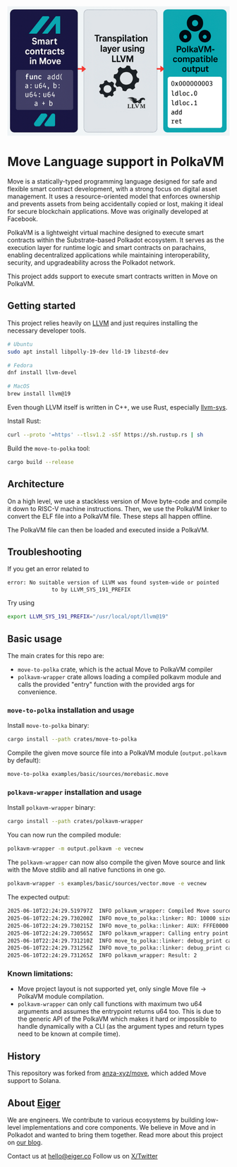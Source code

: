 ![Move-on-PolkaVM](assets/polkavm-move-logo.png)

# Move Language support in PolkaVM

Move is a statically-typed programming language designed for safe and flexible smart contract development, with a strong focus on digital asset management.
It uses a resource-oriented model that enforces ownership and prevents assets from being accidentally copied or lost, making it ideal for secure blockchain applications.
Move was originally developed at Facebook.

PolkaVM is a lightweight virtual machine designed to execute smart contracts within the Substrate-based Polkadot ecosystem.
It serves as the execution layer for runtime logic and smart contracts on parachains, enabling decentralized applications while maintaining interoperability, security, and upgradeability across the Polkadot network.

This project adds support to execute smart contracts written in Move on PolkaVM.

## Getting started

This project relies heavily on [LLVM](https://llvm.org/) and just requires installing the necessary developer tools.

```bash
# Ubuntu
sudo apt install libpolly-19-dev lld-19 libzstd-dev
```

```bash
# Fedora
dnf install llvm-devel
```

```bash
# MacOS
brew install llvm@19
```

Even though LLVM itself is written in C++, we use Rust, especially [llvm-sys](https://crates.io/crates/llvm-sys).

Install Rust:

```bash
curl --proto '=https' --tlsv1.2 -sSf https://sh.rustup.rs | sh
```

Build the `move-to-polka` tool:

```bash
cargo build --release
```

## Architecture

On a high level, we use a stackless version of Move byte-code and compile it down to RISC-V machine instructions.
Then, we use the PolkaVM linker to convert the ELF file into a PolkaVM file.
These steps all happen offline.

The PolkaVM file can then be loaded and executed inside a PolkaVM.

## Troubleshooting

If you get an error related to

```
error: No suitable version of LLVM was found system-wide or pointed
              to by LLVM_SYS_191_PREFIX
```

Try using

```bash
export LLVM_SYS_191_PREFIX="/usr/local/opt/llvm@19"
```

## Basic usage

The main crates for this repo are:

- `move-to-polka` crate, which is the actual Move to PolkaVM compiler
- `polkavm-wrapper` crate allows loading a compiled polkavm module and calls the provided "entry" function with the provided args for convenience.

### `move-to-polka` installation and usage

Install `move-to-polka` binary:

```bash
cargo install --path crates/move-to-polka
```

Compile the given move source file into a PolkaVM module (`output.polkavm` by default):

```bash
move-to-polka examples/basic/sources/morebasic.move
```

### `polkavm-wrapper` installation and usage

Install `polkavm-wrapper` binary:

```bash
cargo install --path crates/polkavm-wrapper
```

You can now run the compiled module:

```bash
polkavm-wrapper -m output.polkavm -e vecnew
```

The `polkavm-wrapper` can now also compile the given Move source and link with the Move stdlib and all native functions in one go.

```bash
polkavm-wrapper -s examples/basic/sources/vector.move -e vecnew
```

The expected output:

```bash
2025-06-10T22:24:29.519797Z  INFO polkavm_wrapper: Compiled Move source to PolkaVM bytecode at /tmp/output.polkavm
2025-06-10T22:24:29.730200Z  INFO move_to_polka::linker: RO: 10000 size 8192
2025-06-10T22:24:29.730215Z  INFO move_to_polka::linker: AUX: FFFE0000 size: 4096
2025-06-10T22:24:29.730565Z  INFO polkavm_wrapper: Calling entry point vecnew at PC 1056 with args: []
2025-06-10T22:24:29.731210Z  INFO move_to_polka::linker: debug_print called. type ptr: 0x10080 Data ptr: 0xFFFCFFC0, type: "MoveType { type: Vector }", value: MoveByteVector { ptr: 0xfffe0008, capacity: 16, length: 11 }, bytes: [0, 1, 2, 3, 4, 5, 6, 7, 8, 9, 10]
2025-06-10T22:24:29.731256Z  INFO move_to_polka::linker: debug_print called. type ptr: 0x100B0 Data ptr: 0xFFFCFFF0, type: "MoveType { type: U64 }", value: 2
2025-06-10T22:24:29.731265Z  INFO polkavm_wrapper: Result: 2
```

### Known limitations:

- Move project layout is not supported yet, only single Move file -> PolkaVM module compilation.
- `polkavm-wrapper` can only call functions with maximum two u64 arguments and assumes the entrypoint returns u64 too. This is due to the generic API of the PolkaVM
  which makes it hard or impossible to handle dynamically with a CLI (as the argument types and return types need to be known at compile time).

## History

This repository was forked from [anza-xyz/move](https://github.com/anza-xyz/move), which added Move support to Solana.

## About [Eiger](https://www.eiger.co)

We are engineers. We contribute to various ecosystems by building low-level implementations and core components. We believe in Move and in Polkadot and wanted to bring them together. Read more about this project on [our blog](https://www.eiger.co/blog/eiger-brings-move-to-polkadot).

Contact us at hello@eiger.co
Follow us on [X/Twitter](https://x.com/eiger_co)
